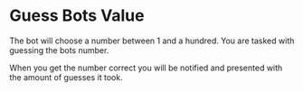 # Guess Bots Value

The bot will choose a number between 1 and a hundred. You are tasked with guessing the bots number.

When you get the number correct you will be notified and presented with the amount of guesses it took.